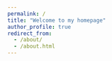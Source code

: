 ```yaml
---
permalink: /
title: "Welcome to my homepage"
author_profile: true
redirect_from: 
  - /about/
  - /about.html
---
```



